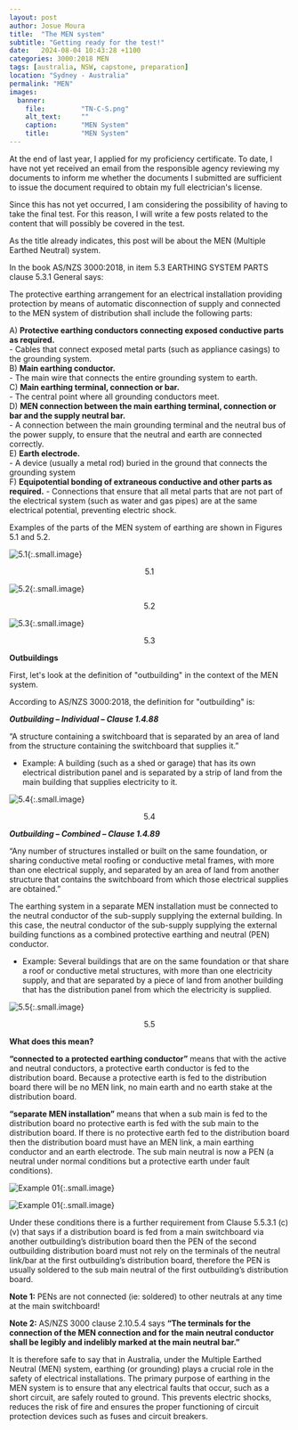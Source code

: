 ```yaml
---
layout: post
author: Josue Moura
title:  "The MEN system"
subtitle: "Getting ready for the test!"
date:   2024-08-04 10:43:28 +1100
categories: 3000:2018 MEN
tags: [australia, NSW, capstone, preparation]
location: "Sydney - Australia"
permalink: "MEN"
images:
  banner:
    file:         "TN-C-S.png"
    alt_text:     ""
    caption:      "MEN System"
    title:        "MEN System"
---
```


At the end of last year, I applied for my proficiency certificate. To date, I have not yet received an email from the responsible agency reviewing my documents to inform me whether the documents I submitted are sufficient to issue the document required to obtain my full electrician's license.

Since this has not yet occurred, I am considering the possibility of having to take the final test. For this reason, I will write a few posts related to the content that will possibly be covered in the test.

As the title already indicates, this post will be about the MEN (Multiple Earthed Neutral) system.

In the book AS/NZS 3000:2018, in item 5.3 EARTHING SYSTEM PARTS clause 5.3.1 General says:

The protective earthing arrangement for an electrical installation providing protection by means of automatic disconnection of supply and connected to the MEN system of distribution shall include the following parts: 

A) **Protective earthing conductors connecting exposed conductive parts as required.**  
    - Cables that connect exposed metal parts (such as appliance casings) to the grounding system.  
B) **Main earthing conductor.**  
    - The main wire that connects the entire grounding system to earth.  
C) **Main earthing terminal, connection or bar.**  
    - The central point where all grounding conductors meet.  
D) **MEN connection between the main earthing terminal, connection or bar and the supply neutral bar.**   
    - A connection between the main grounding terminal and the neutral bus of the power supply, to ensure that the neutral and earth are connected correctly.   
E) **Earth electrode.**  
    - A device (usually a metal rod) buried in the ground that connects the grounding system   
F) **Equipotential bonding of extraneous conductive and other parts as required.**
    - Connections that ensure that all metal parts that are not part of the electrical system (such as water and gas pipes) are at the same electrical potential, preventing electric shock.


Examples of the parts of the MEN system of earthing are shown in Figures 5.1 and 5.2.

![5.1]({{site.image_path}}/capstone/mensystem/fig_5_1.png "MULTIPLE EARTHED NEUTRAL (MEN) SYSTEM OF EARTHING—GENERAL ARRANGEMENT PEN DISTRIBUTION/TN-C-S"){:.small.image}
<p align="center">5.1</p> 

![5.2]({{site.image_path}}/capstone/mensystem/fig_5_2.png "ALTERNATIVE EARTHING ARRANGEMENT IN AN OWNER OR USER OPERATED SUPPLY SUBSTATION INSTALLATION"){:.small.image}
<p align="center">5.2</p>

![5.3]({{site.image_path}}/capstone/mensystem/fig_5_3.png "EXAMPLES OF EARTHING ARRANGEMENTS (CLAUSES 5.5.2.1 AND 5.5.2.2.3)"){:.small.image}
<p align="center">5.3</p>

**Outbuildings**

First, let's look at the definition of "outbuilding" in the context of the MEN system.

According to AS/NZS 3000:2018, the definition for "outbuilding" is: 

***Outbuilding – Individual – Clause 1.4.88***

“A structure containing a switchboard that is separated by an area of land from the structure containing the switchboard that supplies it.”
- Example: A building (such as a shed or garage) that has its own electrical distribution panel and is separated by a strip of land from the main building that supplies electricity to it.

![5.4]({{site.image_path}}/capstone/mensystem/outbuilding_fig_5_4.png "EXAMPLE OF EARTHING OF AN INDIVIDUAL OUTBUILDING [CLAUSE 5.5.3.1(a)]"){:.small.image}
<p align="center">5.4</p> 

***Outbuilding – Combined – Clause 1.4.89***

“Any number of structures installed or built on the same foundation, or sharing conductive metal roofing or conductive metal frames, with more than one electrical supply, and separated by an area of land from another structure that contains the switchboard from which those electrical supplies are obtained.”

The earthing system in a separate MEN installation must be connected to the neutral conductor of the sub-supply supplying the external building. In this case, the neutral conductor of the sub-supply supplying the external building functions as a combined protective earthing and neutral (PEN) conductor.

- Example: Several buildings that are on the same foundation or that share a roof or conductive metal structures, with more than one electricity supply, and that are separated by a piece of land from another building that has the distribution panel from which the electricity is supplied.

![5.5]({{site.image_path}}/capstone/mensystem/outbuilding_fig_5_5.png "FIGURE 5.5 EXAMPLE OF EARTHING OF COMBINED OUTBUILDINGS [CLAUSE 5.5.3.1(b)]"){:.small.image}
<p align="center">5.5</p> 

**What does this mean?**

 **“connected to a protected earthing conductor”** means that with the active and neutral conductors, a protective earth conductor is fed to the distribution board.  Because a protective earth is fed to the distribution board there will be no MEN link, no main earth and no earth stake at the distribution board.

 **“separate MEN installation”** means that when a sub main is fed to the distribution board no protective earth is fed with the sub main to the distribution board.  If there is no protective earth fed to the distribution board then the distribution board must have an MEN link, a main earthing conductor and an earth electrode.  The sub main neutral is now a PEN (a neutral under normal conditions but a protective earth under fault conditions).

![Example 01]({{site.image_path}}/capstone/mensystem/separete_example.png "EXAMPLE OF SEPARETE"){:.small.image}

![Example 01]({{site.image_path}}/capstone/mensystem/separete_example2.png "EXAMPLE OF SEPARETE"){:.small.image}

Under these conditions there is a further requirement from Clause 5.5.3.1 (c) (v) that says if a distribution board is fed from a main switchboard via another outbuilding’s distribution board then the PEN of the second outbuilding distribution board must not rely on the terminals of the neutral link/bar at the first outbuilding’s distribution board, therefore the PEN is usually soldered to the sub main neutral of the first outbuilding’s distribution board.

**Note 1:** PENs are not connected (ie: soldered) to other neutrals at any time at the main switchboard!

**Note 2:** AS/NZS 3000 clause 2.10.5.4 says **“The terminals for the connection of the MEN connection and for the main neutral conductor shall be legibly and indelibly marked at the main neutral bar.”**

It is therefore safe to say that in Australia, under the Multiple Earthed Neutral (MEN) system, earthing (or grounding) plays a crucial role in the safety of electrical installations. The primary purpose of earthing in the MEN system is to ensure that any electrical faults that occur, such as a short circuit, are safely routed to ground. This prevents electric shocks, reduces the risk of fire and ensures the proper functioning of circuit protection devices such as fuses and circuit breakers.